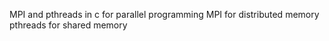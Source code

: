 MPI and pthreads in c for parallel programming
MPI for distributed memory
pthreads for shared memory
